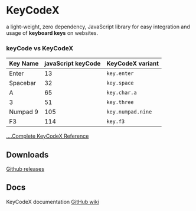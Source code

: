 # KeyCodeX

a light-weight, zero dependency, JavaScript library for easy integration and usage of **keyboard keys** on websites.

### keyCode vs KeyCodeX

Key Name | javaScript keyCode | KeyCodeX variant
-------- | ------------------ | ----------------
Enter    | 13                 | `key.enter`
Spacebar | 32                 | `key.space`
A        | 65                 | `key.char.a`
3        | 51                 | `key.three`
Numpad 9 | 105                | `key.numpad.nine`
F3       | 114                | `key.f3`

[....Complete KeyCodeX Reference](https://github.com/siddacool/keycodex/wiki/Key-Reference)

## Downloads

[Github releases](https://github.com/siddacool/keycodex/releases)

## Docs

KeyCodeX documentation [GitHub wiki](https://github.com/siddacool/keycodex/wiki/)

